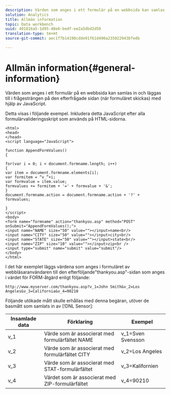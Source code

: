 ```yaml
---
description: Värden som anges i ett formulär på en webbsida kan samlas in och läggas till i frågesträngen på den efterfrågade sidan (när formuläret skickas) med hjälp av JavaScript.
solution: Analytics
title: Allmän information
topic: Data workbench
uuid: 401816a5-1d95-48e6-bedf-ee2a5dbd2d50
translation-type: tm+mt
source-git-commit: aec1f7b14198cdde91f61d490a235022943bfedb

---
```



# Allmän information{#general-information}

Värden som anges i ett formulär på en webbsida kan samlas in och läggas till i frågesträngen på den efterfrågade sidan (när formuläret skickas) med hjälp av JavaScript.

Detta visas i följande exempel. Inkludera detta JavaScript efter alla formulärvalideringsskript som används på HTML-sidorna.

```
<html> 
<head> 
</head> 
<script language="JavaScript"> 
 
function AppendFormValues() 
{ 
 
for(var i = 0; i < document.formname.length; i++) 
{ 
var item = document.formname.elements[i]; 
var formitem = “v_”+i; 
var formvalue = item.value; 
formvalues += formitem + '=' + formvalue + '&'; 
} 
document.formname.action = document.formname.action + '?' + formvalues; 
 
} 
</script> 
<body> 
<form name="formname" action="thankyou.asp" method="POST" onSubmit="AppendFormValues();"> 
<input name="NAME" size="50" value=""></input>name<br/> 
<input name="CITY" size="50" value=""></input>city<br/> 
<input name="STATE" size="50" value=""></input>state<br/> 
<input name="ZIP" size="10" value=""></input>zip<br /> 
<input type="submit" name="submit" value="submit"/> 
</body> 
</html> 
```

I det här exemplet läggs värdena som anges i formuläret av webbläsaranvändaren till den efterföljande&quot;thankyou.asp&quot;-sidan som anges i värdet för FORM-åtgärd enligt följande:

```
http://www.myserver.com/thankyou.asp?v_1=John Smith&v_2=Los Angeles&v_3=California&v_4=90210
```

Följande utökade mått skulle erhållas med denna begäran, utöver de basmått som samlats in av [!DNL Sensor]:

| Insamlade data | Förklaring | Exempel |
|---|---|---|
| v_1 | Värde som är associerat med formulärfältet NAME | v_1=Sven Svensson |
| v_2 | Värde som är associerat med formulärfältet CITY | v_2=Los Angeles |
| v_3 | Värde som är associerat med STAT-formulärfältet | v_3=Kalifornien |
| v_4 | Värdet som är associerat med ZIP-formulärfältet | v_4=90210 |


